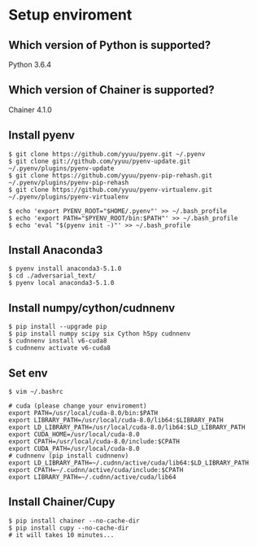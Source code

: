 # Setup enviroment

## Which version of Python is supported?
Python 3.6.4

## Which version of Chainer is supported?
Chainer 4.1.0

## Install pyenv
```
$ git clone https://github.com/yyuu/pyenv.git ~/.pyenv
$ git clone git://github.com/yyuu/pyenv-update.git ~/.pyenv/plugins/pyenv-update
$ git clone https://github.com/yyuu/pyenv-pip-rehash.git ~/.pyenv/plugins/pyenv-pip-rehash
$ git clone https://github.com/yyuu/pyenv-virtualenv.git ~/.pyenv/plugins/pyenv-virtualenv

$ echo 'export PYENV_ROOT="$HOME/.pyenv"' >> ~/.bash_profile
$ echo 'export PATH="$PYENV_ROOT/bin:$PATH"' >> ~/.bash_profile
$ echo 'eval "$(pyenv init -)"' >> ~/.bash_profile
```

## Install Anaconda3
```
$ pyenv install anaconda3-5.1.0
$ cd ./adversarial_text/
$ pyenv local anaconda3-5.1.0
```

## Install numpy/cython/cudnnenv
```
$ pip install --upgrade pip
$ pip install numpy scipy six Cython h5py cudnnenv
$ cudnnenv install v6-cuda8
$ cudnnenv activate v6-cuda8
```

## Set env
```
$ vim ~/.bashrc

# cuda (please change your enviroment)
export PATH=/usr/local/cuda-8.0/bin:$PATH
export LIBRARY_PATH=/usr/local/cuda-8.0/lib64:$LIBRARY_PATH
export LD_LIBRARY_PATH=/usr/local/cuda-8.0/lib64:$LD_LIBRARY_PATH
export CUDA_HOME=/usr/local/cuda-8.0
export CPATH=/usr/local/cuda-8.0/include:$CPATH
export CUDA_PATH=/usr/local/cuda-8.0
# cudnnenv (pip install cudnnenv)
export LD_LIBRARY_PATH=~/.cudnn/active/cuda/lib64:$LD_LIBRARY_PATH
export CPATH=~/.cudnn/active/cuda/include:$CPATH
export LIBRARY_PATH=~/.cudnn/active/cuda/lib64
```

## Install Chainer/Cupy
```
$ pip install chainer --no-cache-dir
$ pip install cupy --no-cache-dir
# it will takes 10 minutes...
```
